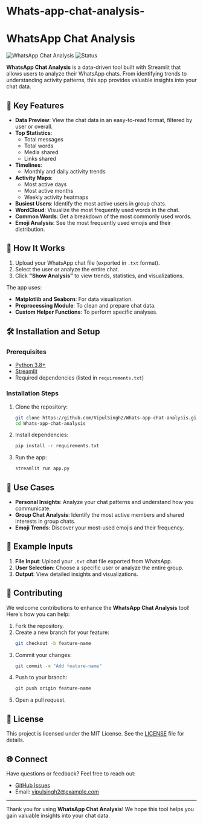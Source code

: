 # Whats-app-chat-analysis-
# WhatsApp Chat Analysis

![WhatsApp Chat Analysis](https://img.shields.io/badge/Streamlit-App-orange) ![Status](https://img.shields.io/badge/Status-Active-green)

**WhatsApp Chat Analysis** is a data-driven tool built with Streamlit that allows users to analyze their WhatsApp chats. From identifying trends to understanding activity patterns, this app provides valuable insights into your chat data.

## 🌟 Key Features
- **Data Preview**: View the chat data in an easy-to-read format, filtered by user or overall.
- **Top Statistics**:
  - Total messages
  - Total words
  - Media shared
  - Links shared
- **Timelines**:
  - Monthly and daily activity trends
- **Activity Maps**:
  - Most active days
  - Most active months
  - Weekly activity heatmaps
- **Busiest Users**: Identify the most active users in group chats.
- **WordCloud**: Visualize the most frequently used words in the chat.
- **Common Words**: Get a breakdown of the most commonly used words.
- **Emoji Analysis**: See the most frequently used emojis and their distribution.

## 🚀 How It Works
1. Upload your WhatsApp chat file (exported in `.txt` format).
2. Select the user or analyze the entire chat.
3. Click **"Show Analysis"** to view trends, statistics, and visualizations.

The app uses:
- **Matplotlib and Seaborn**: For data visualization.
- **Preprocessing Module**: To clean and prepare chat data.
- **Custom Helper Functions**: To perform specific analyses.

## 🛠️ Installation and Setup

### Prerequisites
- [Python 3.8+](https://www.python.org/downloads/)
- [Streamlit](https://streamlit.io/)
- Required dependencies (listed in `requirements.txt`)

### Installation Steps
1. Clone the repository:
   ```bash
   git clone https://github.com/VipulSingh2/Whats-app-chat-analysis.git
   cd Whats-app-chat-analysis
   ```

2. Install dependencies:
   ```bash
   pip install -r requirements.txt
   ```

3. Run the app:
   ```bash
   streamlit run app.py
   ```

## 🎯 Use Cases
- **Personal Insights**: Analyze your chat patterns and understand how you communicate.
- **Group Chat Analysis**: Identify the most active members and shared interests in group chats.
- **Emoji Trends**: Discover your most-used emojis and their frequency.

## 🧠 Example Inputs
1. **File Input**: Upload your `.txt` chat file exported from WhatsApp.
2. **User Selection**: Choose a specific user or analyze the entire group.
3. **Output**: View detailed insights and visualizations.

## 🤝 Contributing
We welcome contributions to enhance the **WhatsApp Chat Analysis** tool! Here's how you can help:
1. Fork the repository.
2. Create a new branch for your feature:
   ```bash
   git checkout -b feature-name
   ```
3. Commit your changes:
   ```bash
   git commit -m "Add feature-name"
   ```
4. Push to your branch:
   ```bash
   git push origin feature-name
   ```
5. Open a pull request.

## 📜 License
This project is licensed under the MIT License. See the [LICENSE](LICENSE) file for details.

## 🌐 Connect
Have questions or feedback? Feel free to reach out:
- [GitHub Issues](https://github.com/VipulSingh2/Whats-app-chat-analysis/issues)
- Email: vipulsingh2@example.com

---

Thank you for using **WhatsApp Chat Analysis**! We hope this tool helps you gain valuable insights into your chat data.